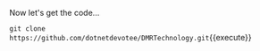 Now let's get the code...

`git clone https://github.com/dotnetdevotee/DMRTechnology.git`{{execute}}